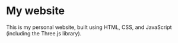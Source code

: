 # My website

This is my personal website, built using HTML, CSS, and JavaScript (including the Three.js library).
